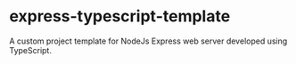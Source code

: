 # express-typescript-template
A custom project template for NodeJs Express web server developed using TypeScript.
